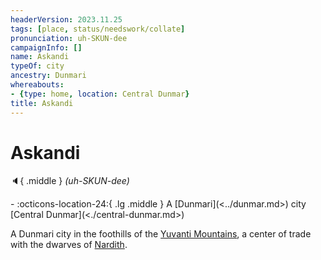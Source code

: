 ```yaml
---
headerVersion: 2023.11.25
tags: [place, status/needswork/collate]
pronunciation: uh-SKUN-dee
campaignInfo: []
name: Askandi
typeOf: city
ancestry: Dunmari
whereabouts:
- {type: home, location: Central Dunmar}
title: Askandi
---
```


# Askandi
:speaker:{ .middle } *(uh-SKUN-dee)*  
<div class="grid cards ext-narrow-margin ext-one-column" markdown>
-    :octicons-location-24:{ .lg .middle } A [Dunmari](<../dunmar.md>) city [Central Dunmar](<./central-dunmar.md>)  
</div>


A Dunmari city in the foothills of the [Yuvanti Mountains](<../../../yuvanti-mountains.md>), a center of trade with the dwarves of [Nardith](<../../nardith/nardith.md>). 

